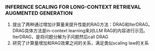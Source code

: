### INFERENCE SCALING FOR LONG-CONTEXT RETRIEVAL AUGMENTED GENERATION
1. 提出了两种通过增加计算量来提升性能的RAG方法：DRAG和IterDRAG。DRAG具体方法是in-context learning来对LLM RAG的内容进行示范。IterDRAG，是将问题分解为子问题然后call DRAG
2. 研究了计算量增加和RAG效果之间的关系，满足类似scaling law的关系